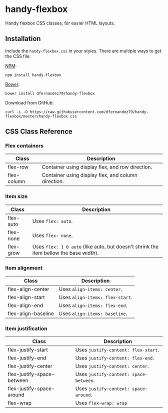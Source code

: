 # handy-flexbox

Handy flexbox CSS classes, for easier HTML layouts.

## Installation

Include the `handy-flexbox.css` in your styles. There are multiple ways to get the CSS file:

[NPM](http://www.npmjs.org/):
```
npm install handy-flexbox
```

[Bower](http://bower.io/):
```
bower install dfernandez79/handy-flexbox
```

Download from GitHub:
```
curl -L -O https://raw.githubusercontent.com/dfernandez79/handy-flexbox/master/handy-flexbox.css
```

## CSS Class Reference

### Flex containers

Class       | Description
----------  | -----------
flex-row    | Container using display flex, and row direction.
flex-column | Container using display flex, and column direction.

### Item size

Class       | Description
----------  | -----------
flex-auto   | Uses `flex: auto`.
flex-none   | Uses `flex: none`.
flex-grow   | Uses `flex: 1 0 auto` (like auto, but doesn't shrink the item bellow the base width).

### Item alignment

Class                 | Description
--------------------- | -------------------------------
flex-align-center     | Uses `align-items: center`.
flex-align-start      | Uses `align-items: flex-start`.
flex-align-end        | Uses `align-items: flex-end`.
flex-align-baseline   | Uses `align-items: baseline`.

### Item justification

Class                      | Description
-------------------------- | -------------------------------
flex-justify-start         | Uses `justify-content: flex-start`.
flex-justify-end           | Uses `justify-content: flex-end`.
flex-justify-center        | Uses `justify-content: center`.
flex-justify-space-between | Uses `justify-content: space-between`.
flex-justify-space-around  | Uses `justify-content: space-around`.
flex-wrap                  | Uses `flex-wrap: wrap`
